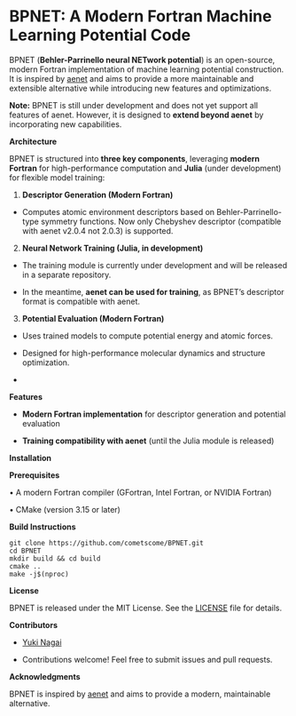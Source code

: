 
# **BPNET: A Modern Fortran Machine Learning Potential Code**

BPNET (**Behler-Parrinello neural NETwork potential**) is an open-source, modern Fortran implementation of machine learning potential construction. It is inspired by [aenet](http://ann.atomistic.net) and aims to provide a more maintainable and extensible alternative while introducing new features and optimizations.


**Note:** BPNET is still under development and does not yet support all features of aenet. However, it is designed to **extend beyond aenet** by incorporating new capabilities.

**Architecture**

BPNET is structured into **three key components**, leveraging **modern Fortran** for high-performance computation and **Julia** (under development) for flexible model training:

1. **Descriptor Generation (Modern Fortran)**

- Computes atomic environment descriptors based on Behler-Parrinello-type symmetry functions. Now only Chebyshev descriptor (compatible with aenet v2.0.4 not 2.0.3) is supported.

2. **Neural Network Training (Julia, in development)**

- The training module is currently under development and will be released in a separate repository.

- In the meantime, **aenet can be used for training**, as BPNET’s descriptor format is compatible with aenet.

3. **Potential Evaluation (Modern Fortran)**

- Uses trained models to compute potential energy and atomic forces.

- Designed for high-performance molecular dynamics and structure optimization.
- 
**Features**

- **Modern Fortran implementation** for descriptor generation and potential evaluation

- **Training compatibility with aenet** (until the Julia module is released)


**Installation**

**Prerequisites**

• A modern Fortran compiler (GFortran, Intel Fortran, or NVIDIA Fortran)

• CMake (version 3.15 or later)


**Build Instructions**

```
git clone https://github.com/cometscome/BPNET.git
cd BPNET
mkdir build && cd build
cmake ..
make -j$(nproc)
```

**License**

BPNET is released under the MIT License. See the [LICENSE](LICENSE) file for details.


**Contributors**

- [Yuki Nagai](https://github.com/cometscome)

- Contributions welcome! Feel free to submit issues and pull requests.

  
**Acknowledgments**


BPNET is inspired by [aenet](http://ann.atomistic.net) and aims to provide a modern, maintainable alternative.
